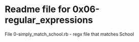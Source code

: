 # Readme file for 0x06-regular_expressions

File 0-simply_match_school.rb - regx file that matches School
